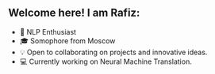 ## Welcome here! I am Rafiz:   

* :tongue: NLP Enthusiast   
* :mortar_board: Somophore from Moscow   
* :bulb: Open to collaborating on projects and innovative ideas.   
* :computer: Currently working on Neural Machine Translation.   
